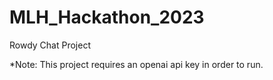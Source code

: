 # MLH_Hackathon_2023
Rowdy Chat Project

*Note: This project requires an openai api key in order to run.
